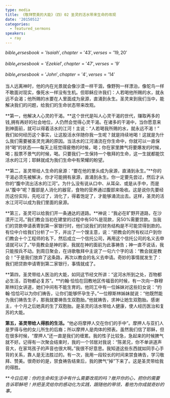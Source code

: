 ```yaml
---
type: media
title: 《敬拜赞美的大能》（四）02 圣灵的活水带来生命的改观
date: '20150512'
categories:
  - featured_sermons
speakers:
  - ray
---
```

$bible_verses book='Isaiah', chapter='43', verses='19,20'$

$bible_verses book='Ezekiel', chapter='47', verses='9'$

$bible_verses book='John', chapter='4', verses='14'$

当人远离神时，他的内在光景就会像沙漠一样干涸，像野狗一样漂泊，像鸵鸟一样不敢面对现实，像死水一样没有生机。但耶稣应许我们：人若喝他所赐的水，就永远不会渴；他所赐的水要在人里面成为泉源，直涌到永生。圣灵来到我们当中，能解决我们的问题，给我们的生命状态带来改观。

**第一，他解决人心灵的干渴。**这个世代是叫人心灵干渴的世代，赚取再多的钱,拥有再好的社会地位，人仍然会觉得心灵干渴。在诸多的干渴中，当你愿意来到神面前，就可以得着活水的江河！主说：“人若喝我所赐的水，就永远不渴！” 我们如何经历这个事实，让这股活水伴随你我一生呢？就是持续地喝！这就是为什么我们需要被圣灵充满的原因。当活水的江河涌流在你生命中，你就可以一直保持“喝”的状态——每天上班觉得疲倦的时候，喝；你在家里脾气将要爆发的时候，喝；股票不景气的时候，喝。只要我们一生保持一个敬拜的生命，这一生就都能饮活水的江河；耶稣就成为我们生命中有荣耀的盼望。

**第二，圣灵带给人生命的泉源：“要在他的里头成为泉源，直涌到永生。”**你的干渴必须先被解决，你才可能拥有泉源，直涌到永生。你一定要先尝过，然后才从你的“腹中流出活水的江河”。为什么没有说从口中、从耳朵、或是从手中，而是从“腹中”呢？腹部是人消化的器官，食物的营养通过腹部来吸收。这是说你先要经历这份实际，先吃过了，消化了，得着饱足了，才能够涌流出去。这样，圣灵的活水江河可以成为我们里面的泉源。

**第三，圣灵可以给我们开一条通达的道路。**神说：“我必在旷野开道路，在沙漠开江河。”我们教会当初在建堂的过程中有50%是现款，另50%需要贷款。当我们的贷款申请表寄到第一家银行时，他们说我们的财务结构是不可能贷得到款的。有位中介给我们分析了一下，并出了一个馊主意，说：“把教会的所有权过户到你们教会十个工程师的名下，然后成立一个信托公司，再用这个信托公司的名义去申请就可以了。”毕竟教会是神的家，我就在神的面前为此事祷告；神一直不说话，我只能按兵不动。到周日聚会，在诗歌敬拜中主说了一句六个字的话：“教会就是教会！”于是我们放弃了这条路，再次以教会的名义去申请。奇妙的事情就发生了：我们把贷款申请寄到第二家银行，事情就成了。

**第四，圣灵带给人医治的大能，如同这节经文所讲：“这河水所到之处，百物都必生活，百物都必复苏”。**约翰·恰恰在回教地区传福音的时候，有一次向一群穆斯林妇女讲道，她们中间有不能生育的。他同工中有一位姊妹对这些妇女说：“约翰·恰恰可以为你们祷告，让你们能够怀孕生子。”一位穆斯林姊妹就说：“他既然能为我们祷告生子，那我就要祷告生双胞胎。”他就祷告，求神让她生双胞胎。感谢主，十个月之后她真的生了双胞胎。是圣灵的活水带给人健康，使人经历医治和复苏的大能。

**第五，圣灵带给人得胜的生活。**“他必将摩押人交在你们的手中”。摩押人与亚扪人是罗得与他的女儿所生的后裔；所以摩押人是肉体的预表。虽然我们信了耶稣，但在很多时候，“摩押人”还一直是我们的缠累。我的性子比较急，急起来的时候脾气就不好。记得有一次聚会结束时，我的一个邻居对我说：“陈弟兄，你不单讲道声音大，在家骂孩子的声音也很大啊。”我很不好意思。我知道这些东西就如同手心手背的关系，靠人是无法胜过的。有一次，我用一段较长的时间来禁食祷告，学习敬拜、赞美。很奇妙的是，禁食祷告结束后，我的脾气“掉”下来了。这是圣灵带给我的得胜。

***今日应用：*你的生命和生活中有什么需要改观的吗？敞开你的心，把你的需要告诉耶稣吧！并把圣灵给你的感动化为实践，跟随他的带领，看他为你成就奇妙的事。**
